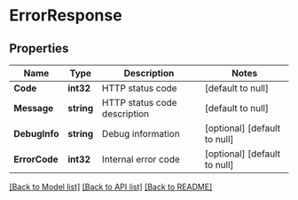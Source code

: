 # ErrorResponse

## Properties
Name | Type | Description | Notes
------------ | ------------- | ------------- | -------------
**Code** | **int32** | HTTP status code | [default to null]
**Message** | **string** | HTTP status code description | [default to null]
**DebugInfo** | **string** | Debug information | [optional] [default to null]
**ErrorCode** | **int32** | Internal error code | [optional] [default to null]

[[Back to Model list]](../README.md#documentation-for-models) [[Back to API list]](../README.md#documentation-for-api-endpoints) [[Back to README]](../README.md)

